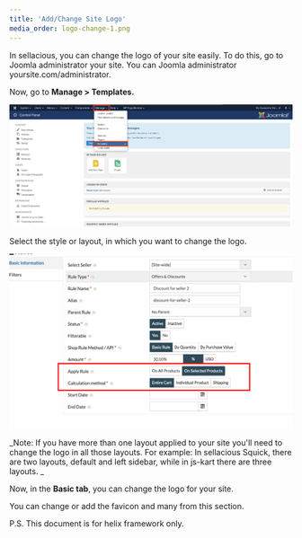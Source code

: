 ```yaml
---
title: 'Add/Change Site Logo'
media_order: logo-change-1.png
---
```


In sellacious, you can change the logo of your site easily. To do this, go to Joomla administrator your site. You can Joomla administrator yoursite.com/administrator.

Now, go to **Manage > Templates.**

![](logo-change-1.png)

Select the style or layout, in which you want to change the logo.

![](logo-change-2.png)

_Note: If you have more than one layout applied to your site you'll need to change the logo in all those layouts.
For example: In sellacious Squick, there are two layouts, default and left sidebar, while in js-kart there are three layouts. _

Now, in the **Basic tab**, you can change the logo for your site.

You can change or add the favicon and many from this section.

P.S. This document is for helix framework only.